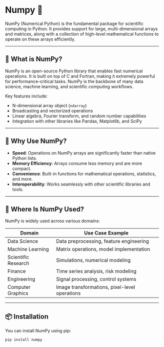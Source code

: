# Numpy 🧮
NumPy (Numerical Python) is the fundamental package for scientific computing in Python. It provides support for large, multi-dimensional arrays and matrices, along with a collection of high-level mathematical functions to operate on these arrays efficiently.

---

## 📌 What is NumPy?

NumPy is an open-source Python library that enables fast numerical operations. It is built on top of C and Fortran, making it extremely powerful for performance-critical tasks. NumPy is the backbone of many data science, machine learning, and scientific computing workflows.

Key features include:
- N-dimensional array object (`ndarray`)
- Broadcasting and vectorized operations
- Linear algebra, Fourier transform, and random number capabilities
- Integration with other libraries like Pandas, Matplotlib, and SciPy

---

## 🚀 Why Use NumPy?

- **Speed**: Operations on NumPy arrays are significantly faster than native Python lists.
- **Memory Efficiency**: Arrays consume less memory and are more compact.
- **Convenience**: Built-in functions for mathematical operations, statistics, and more.
- **Interoperability**: Works seamlessly with other scientific libraries and tools.

---

## 🧠 Where Is NumPy Used?

NumPy is widely used across various domains:

| Domain              | Use Case Example                              |
|---------------------|-----------------------------------------------|
| Data Science        | Data preprocessing, feature engineering       |
| Machine Learning    | Matrix operations, model implementation       |
| Scientific Research | Simulations, numerical modeling               |
| Finance             | Time series analysis, risk modeling           |
| Engineering         | Signal processing, control systems            |
| Computer Graphics   | Image transformations, pixel-level operations |

---

## 📦 Installation

You can install NumPy using pip:

```bash
pip install numpy
